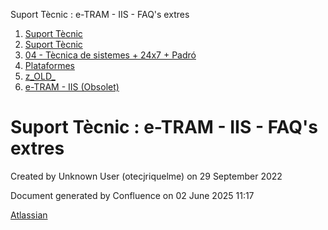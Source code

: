 Suport Tècnic : e-TRAM - IIS - FAQ's extres  

1.  [Suport Tècnic](index.md)
2.  [Suport Tècnic](13893782.md)
3.  [04 - Tècnica de sistemes + 24x7 + Padró](26313202.md)
4.  [Plataformes](Plataformes_41520520.md)
5.  [z\_OLD\_](z_OLD__118554696.md)
6.  [e-TRAM - IIS (Obsolet)](41520747.md)

Suport Tècnic : e-TRAM - IIS - FAQ's extres
===========================================

Created by Unknown User (otecjriquelme) on 29 September 2022

Document generated by Confluence on 02 June 2025 11:17

[Atlassian](http://www.atlassian.com/)